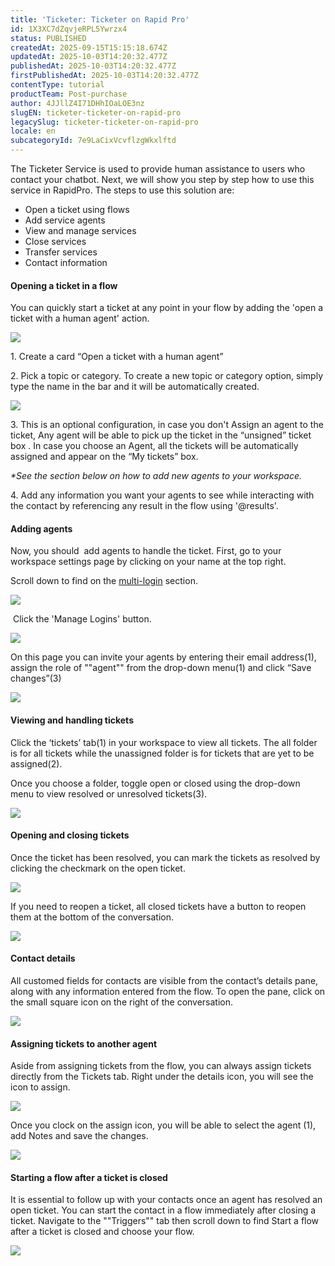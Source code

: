 ```yaml
---
title: 'Ticketer: Ticketer on Rapid Pro'
id: 1X3XC7dZqvjeRPL5Ywrzx4
status: PUBLISHED
createdAt: 2025-09-15T15:15:18.674Z
updatedAt: 2025-10-03T14:20:32.477Z
publishedAt: 2025-10-03T14:20:32.477Z
firstPublishedAt: 2025-10-03T14:20:32.477Z
contentType: tutorial
productTeam: Post-purchase
author: 4JJllZ4I71DHhIOaLOE3nz
slugEN: ticketer-ticketer-on-rapid-pro
legacySlug: ticketer-ticketer-on-rapid-pro
locale: en
subcategoryId: 7e9LaCixVcvflzgWkxlftd
---
```


The Ticketer Service is used to provide human assistance to users who contact your chatbot. Next, we will show you step by step how to use this service in RapidPro. The steps to use this solution are:

- Open a ticket using flows
- Add service agents
- View and manage services
- Close services
- Transfer services
- Contact information

#### **Opening a ticket in a flow**

You can quickly start a ticket at any point in your flow by adding the 'open a ticket with a human agent' action.

![](https://lh4.googleusercontent.com/iTKTLYDHVxJ0PdtUdhO_5IuB2D2pAUD7I_EG62BKpTZkpq35GmeKXGnSb70gV1LbhebAq2_qP53MkO27LcIiMU6yzpeS8Kbvvbo2ykl_8Ca3Do4YSOBNHp2vM9YnkRzePCSoZ1FbDakWVmAT68K0KQ)

1\. Create a card “Open a ticket with a human agent”

2\. Pick a topic or category. To create a new topic or category option, simply type the name in the bar and it will be automatically created.

![](https://lh4.googleusercontent.com/olO1GzoKBL_1PH1yPY7Q8PALwo_qj1pbIwWXX1mcW0TcDNzPd9yeMInMUi7Yiwy-zAlfJHWp1yIsqw5EKVe1ko0Dw9u7Eh8l0ZHxVTpzu-LfuTd7A_zCWgGaZw0MEzCgZMmtKjO93y_GfEPdBJkWfw)

3\. This is an optional configuration, in case you don't Assign an agent to the ticket, Any agent will be able to pick up the ticket in the “unsigned” ticket box . In case you choose an Agent, all the tickets will be automatically assigned and appear on the “My tickets” box.

*\*See the section below on how to add new agents to your workspace.*

4\. Add any information you want your agents to see while interacting with the contact by referencing any result in the flow using '@results'.

#### **Adding agents**

Now, you should  add agents to handle the ticket. First, go to your workspace settings page by clicking on your name at the top right.

Scroll down to find on the [multi-login](https://help.nyaruka.com/en/article/multi-login-support-adding-editing-removing-multiple-account-roles-df2ay6/) section.

![](https://lh5.googleusercontent.com/OWt6l9AhDtIkKsYF7rn_5ucc_pafY0zaiZx7899EXkBy64ZpIkzS0d1wGT8-Y9pZBJiaOV9P34bN1isUTyYLzLb2aogVwF3r5noWijYaz1WlW8mjhtED9eCinLu83bsoYqTppI04_EyW7z7gnQhwcw)

 Click the 'Manage Logins' button.

![](https://lh3.googleusercontent.com/phFqCZR1fdaCU9LElDqngM9kaG5C-kfJdAf1jzBvo4_igsGnHluqLdsPErixqCFwqkW4EnyCa1A8veq6LYLZL-EoKECaHMKT1SvP7yB_APGOWkBOyD1py4WJbuUVqutjq25GdVZjZPiUMpfE6MVWww)

On this page you can invite your agents by entering their email address(1\), assign the role of ""agent"" from the drop-down menu(1\) and click “Save changes”(3\)

![](https://lh5.googleusercontent.com/yqyurnDFJx-cO74V2fdRPgzRjoGYF2_TD--we0eStLrO0vOgB3EFnoJSHeRvk9s24zKellbcuHMxOI4yb4_NC4nmthG29O8LHQsTgFREcvmIEh0bSRjXVylixcCiBG4ZRNGSZDIHSLV72Y3QP_bOYw)

#### **Viewing and handling tickets**

Click the ‘tickets’ tab(1\) in your workspace to view all tickets. The all folder is for all tickets while the unassigned folder is for tickets that are yet to be assigned(2\).

Once you choose a folder, toggle open or closed using the drop-down menu to view resolved or unresolved tickets(3\).

![](https://lh4.googleusercontent.com/CsVOAys7qnOHjtJzhQ4ulBhgyziSGGOAhBFeGMzqNnOv0AfyBRPxAMMVIjbOzTjGGQR4HrUAy29chZ-PoXTNTM3tp2ZHeIYzmRm-iCDx2JDycwTJJMIGFbC5Vd9ySppXqWSaIF1WLt1D6WSYw8f_GQ)

#### **Opening and closing tickets**

Once the ticket has been resolved, you can mark the tickets as resolved by clicking the checkmark on the open ticket.

![](https://lh5.googleusercontent.com/D0exRmoA9W1mQiFmtCInIWzFncIzGTfuGUipVwwxM2fkqK6ueIKw4juKS17ppqetA-VNE7wbLq8FTFmFeW0L3oJm23YRCMThL1ob_HtKrMo5YdMbdHyl9ghhGv_Yd7V0xH3rhbxvBakEZ5lwLVrrRg)

If you need to reopen a ticket, all closed tickets have a button to reopen them at the bottom of the conversation.

![](https://lh4.googleusercontent.com/FSdAS1MopQm3g6_w7mbYNGectKOp6nNlWfn_RgqLTBGw4qageAdW3VM9vUMa18bZWTrgsOzXE_FHirlzOrXtnrGIDNPK_xq-_-CPOyKjlMNekwXUCApo9VCaR1Le8oQZmFD9F2knP3NvDiyQiPYzpw)

#### **Contact details**

All customed fields for contacts are visible from the contact’s details pane, along with any information entered from the flow. To open the pane, click on the small square icon on the right of the conversation.

![](https://lh3.googleusercontent.com/qnrNBidaIbyKji5n9RiD-lhk1XDirRrpM1DnPFOs6WdyfDOrLrO-oqLcpI10oMSl45e6fYlnczWSs0XW_Cb5R5y1FLmBTVzLFDod_6VbbxPfadrITeCXuFrcTVQaoNwEHyFRG8648sPhAHVi1XgxFA)

#### **Assigning tickets to another agent**

Aside from assigning tickets from the flow, you can always assign tickets directly from the Tickets tab. Right under the details icon, you will see the icon to assign.

![](https://lh4.googleusercontent.com/sO-evQeQutw_Zk-nkODCVZppdBoBK0RE9pQMqYMN5f7DneLjW0no0lfkrOF6B-zPSVQgVRItmSp5wDRxBLKQHi7wNAeeVmHemtN9zWCd6hcGThDSZVajlTZQ-O6iyHq3JgOM71-yItRs4krFhxdFZg)

Once you clock on the assign icon, you will be able to select the agent (1\), add Notes and save the changes.

![](https://lh5.googleusercontent.com/YZorsMhbz4GZow927bdhsmDfWyQ8ICRbRRjrgRPv-0rRbZOj5fvyahCAEC9RAUipZzGGrC6Cp41fqXr8_WGqkvK-VvBVxLNHFaw1iZbNN9VVp4J8qAueOgN67H1brAS3fYH_FzL8Po_Q1FJL0Q072g)

#### **Starting a flow after a ticket is closed**

It is essential to follow up with your contacts once an agent has resolved an open ticket. You can start the contact in a flow immediately after closing a ticket. Navigate to the ""Triggers"" tab then scroll down to find Start a flow after a ticket is closed and choose your flow.

![](https://lh5.googleusercontent.com/-4vWF1ThdtrK9za2ixA5zavZfZR-ixxZfDVrpyQoSxHRhgM0YuuHC0fgtb4iJzAEcI0ruEVd4-HVBg-3ULVv4js95GNavV-xRUGVxoxVRZKdsCsC3E2vW1EmOdITKTN64shxTxJmRCStRJ75LOHmbQ)
